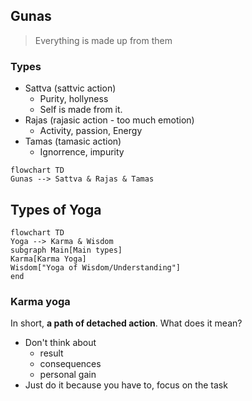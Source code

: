 ## Gunas
> Everything is made up from them
### Types
- Sattva (sattvic action)
	 - Purity, hollyness
	- Self is made from it.
- Rajas (rajasic action - too much emotion)
	- Activity, passion, Energy
- Tamas (tamasic action)
	-  Ignorrence, impurity
```mermaid
flowchart TD
Gunas --> Sattva & Rajas & Tamas
```
## Types of Yoga
```mermaid
flowchart TD
Yoga --> Karma & Wisdom
subgraph Main[Main types]
Karma[Karma Yoga]
Wisdom["Yoga of Wisdom/Understanding"]
end
```
### Karma yoga
In short, **a path of detached action**.
What does it mean?
- Don't think about 
	- result
	- consequences
	- personal gain
- Just do it because you have to, focus on the task
